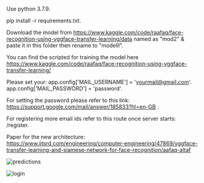 Use python 3.7.9.

pip install -r requirements.txt.

Download the model from https://www.kaggle.com/code/raafaq/face-recognition-using-vggface-transfer-learning/data named as "mod2" & paste it in this folder then rename to "modelll".

You can find the scripted for training the model here https://www.kaggle.com/code/raafaq/face-recognition-using-vggface-transfer-learning/

Please set your:
app.config['MAIL_USERNAME'] = 'yourmail@gmail.com'.
app.config['MAIL_PASSWORD'] = 'password'.

For setting the password please refer to this link: https://support.google.com/mail/answer/185833?hl=en-GB .

For registering more email ids refer to this route once server starts: /register.

Paper for the new architecture: https://www.ijtsrd.com/engineering/computer-engineering/47869/vggface-transfer-learning-and-siamese-network-for-face-recognition/aafaq-altaf

![predictions](https://user-images.githubusercontent.com/70970247/173773458-23bafa00-967f-4ffb-9ca4-ccfe19a52999.PNG)

![login](https://user-images.githubusercontent.com/70970247/173773539-df1ffa27-b664-498f-8252-75ff6711a0d5.PNG)




